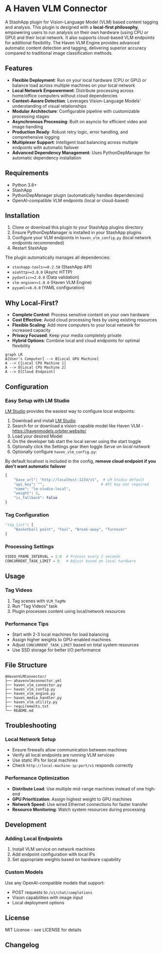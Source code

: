# A Haven VLM Connector

A StashApp plugin for Vision-Language Model (VLM) based content tagging and analysis. This plugin is designed with a **local-first philosophy**, empowering users to run analysis on their own hardware (using CPU or GPU) and their local network. It also supports cloud-based VLM endpoints for additional flexibility. The Haven VLM Engine provides advanced automatic content detection and tagging, delivering superior accuracy compared to traditional image classification methods.

## Features

- **Flexible Deployment**: Run on your local hardware (CPU or GPU) or balance load across multiple machines on your local network
- **Local Network Empowerment**: Distribute processing across home/office computers without cloud dependencies
- **Context-Aware Detection**: Leverages Vision-Language Models' understanding of visual relationships
- **Modular Architecture**: Configurable pipeline with customizable processing stages
- **Asynchronous Processing**: Built on asyncio for efficient video and image handling
- **Production Ready**: Robust retry logic, error handling, and comprehensive logging
- **Multiplexer Support**: Intelligent load balancing across multiple endpoints with automatic failover
- **Advanced Dependency Management**: Uses PythonDepManager for automatic dependency installation

## Requirements

- Python 3.8+
- StashApp
- PythonDepManager plugin (automatically handles dependencies)
- OpenAI-compatible VLM endpoints (local or cloud-based)

## Installation

1. Clone or download this plugin to your StashApp plugins directory
2. Ensure PythonDepManager is installed in your StashApp plugins
3. Configure your VLM endpoints in `haven_vlm_config.py` (local network endpoints recommended)
4. Restart StashApp

The plugin automatically manages all dependencies:
- `stashapp-tools>=0.2.58` (StashApp API)
- `aiohttp>=3.8.0` (Async HTTP)
- `pydantic>=2.0.0` (Data validation)
- `vlm-engine>=1.0.0` (Haven VLM Engine)
- `pyyaml>=6.0.0` (YAML configuration)

## Why Local-First?

- **Complete Control**: Process sensitive content on your own hardware
- **Cost Effective**: Avoid cloud processing fees by using existing resources
- **Flexible Scaling**: Add more computers to your local network for increased capacity
- **Privacy Focused**: Keep your media completely private
- **Hybrid Options**: Combine local and cloud endpoints for optimal flexibility

```mermaid
graph LR
A[User's Computer] --> B[Local GPU Machine]
A --> C[Local CPU Machine 1]
A --> D[Local CPU Machine 2]
A --> E[Cloud Endpoint]
```

## Configuration

### Easy Setup with LM Studio

[LM Studio](https://lmstudio.ai/) provides the easiest way to configure local endpoints:

1. Download and install [LM Studio](https://lmstudio.ai/)
2. Search for or download a vision-capable model like Haven VLM - https://havenmodels.orbiter.website/
3. Load your desired Model
4. On the developer tab start the local server using the start toggle
5. Optionally click the Settings gear then toggle *Serve on local network*
5. Optionally configure `haven_vlm_config.py`:

By default locahost is included in the config, **remove cloud endpoint if you don't want automatic failover**
```python
{
    "base_url": "http://localhost:1234/v1",  # LM Studio default
    "api_key": "",                          # API key not required
    "name": "lm-studio-local",
    "weight": 5,
    "is_fallback": False
}
```

### Tag Configuration

```python
"tag_list": [
    "Basketball point", "Foul", "Break-away", "Turnover"
]
```

### Processing Settings

```python
VIDEO_FRAME_INTERVAL = 2.0  # Process every 2 seconds
CONCURRENT_TASK_LIMIT = 8   # Adjust based on local hardware
```

## Usage

### Tag Videos
1. Tag scenes with `VLM_TagMe`
2. Run "Tag Videos" task
3. Plugin processes content using local/network resources

### Performance Tips
- Start with 2-3 local machines for load balancing
- Assign higher weights to GPU-enabled machines
- Adjust `CONCURRENT_TASK_LIMIT` based on total system resources
- Use SSD storage for better I/O performance

## File Structure

```
AHavenVLMConnector/
├── ahavenvlmconnector.yml
├── haven_vlm_connector.py
├── haven_vlm_config.py
├── haven_vlm_engine.py
├── haven_media_handler.py
├── haven_vlm_utility.py
├── requirements.txt
└── README.md
```

## Troubleshooting

### Local Network Setup
- Ensure firewalls allow communication between machines
- Verify all local endpoints are running VLM services
- Use static IPs for local machines
- Check `http://local-machine-ip:port/v1` responds correctly

### Performance Optimization
- **Distribute Load**: Use multiple mid-range machines instead of one high-end
- **GPU Prioritization**: Assign highest weight to GPU machines
- **Network Speed**: Use wired Ethernet connections for faster transfer
- **Resource Monitoring**: Watch system resources during processing

## Development

### Adding Local Endpoints
1. Install VLM service on network machines
2. Add endpoint configuration with local IPs
3. Set appropriate weights based on hardware capability

### Custom Models
Use any OpenAI-compatible models that support:
- POST requests to `/v1/chat/completions`
- Vision capabilities with image input
- Local deployment options

## License
MIT License - see LICENSE for details

## Changelog
